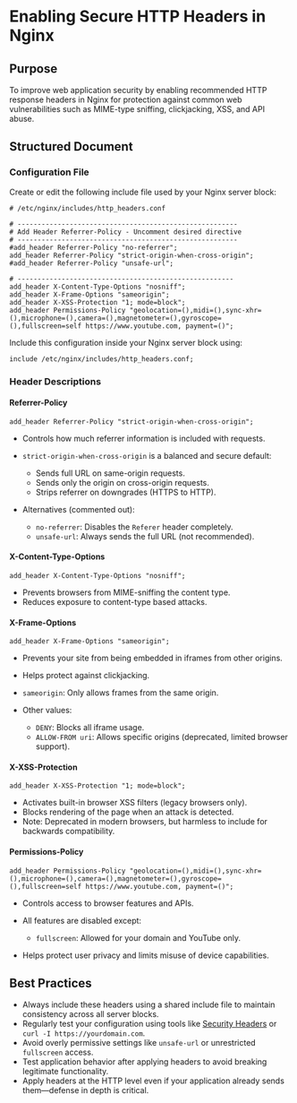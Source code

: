 
# Enabling Secure HTTP Headers in Nginx

## Purpose

To improve web application security by enabling recommended HTTP response headers in Nginx for protection against common web vulnerabilities such as MIME-type sniffing, clickjacking, XSS, and API abuse.

## Structured Document

### Configuration File

Create or edit the following include file used by your Nginx server block:

```nginx
# /etc/nginx/includes/http_headers.conf

# -------------------------------------------------------
# Add Header Referrer-Policy - Uncomment desired directive
# -------------------------------------------------------
#add_header Referrer-Policy "no-referrer";
add_header Referrer-Policy "strict-origin-when-cross-origin";
#add_header Referrer-Policy "unsafe-url";

# ------------------------------------------------------
add_header X-Content-Type-Options "nosniff";
add_header X-Frame-Options "sameorigin";
add_header X-XSS-Protection "1; mode=block";
add_header Permissions-Policy "geolocation=(),midi=(),sync-xhr=(),microphone=(),camera=(),magnetometer=(),gyroscope=(),fullscreen=self https://www.youtube.com, payment=()";
```

Include this configuration inside your Nginx server block using:

```nginx
include /etc/nginx/includes/http_headers.conf;
```

### Header Descriptions

#### Referrer-Policy

```nginx
add_header Referrer-Policy "strict-origin-when-cross-origin";
```

* Controls how much referrer information is included with requests.
* `strict-origin-when-cross-origin` is a balanced and secure default:

  * Sends full URL on same-origin requests.
  * Sends only the origin on cross-origin requests.
  * Strips referrer on downgrades (HTTPS to HTTP).
* Alternatives (commented out):

  * `no-referrer`: Disables the `Referer` header completely.
  * `unsafe-url`: Always sends the full URL (not recommended).

#### X-Content-Type-Options

```nginx
add_header X-Content-Type-Options "nosniff";
```

* Prevents browsers from MIME-sniffing the content type.
* Reduces exposure to content-type based attacks.

#### X-Frame-Options

```nginx
add_header X-Frame-Options "sameorigin";
```

* Prevents your site from being embedded in iframes from other origins.
* Helps protect against clickjacking.
* `sameorigin`: Only allows frames from the same origin.
* Other values:

  * `DENY`: Blocks all iframe usage.
  * `ALLOW-FROM uri`: Allows specific origins (deprecated, limited browser support).

#### X-XSS-Protection

```nginx
add_header X-XSS-Protection "1; mode=block";
```

* Activates built-in browser XSS filters (legacy browsers only).
* Blocks rendering of the page when an attack is detected.
* Note: Deprecated in modern browsers, but harmless to include for backwards compatibility.

#### Permissions-Policy

```nginx
add_header Permissions-Policy "geolocation=(),midi=(),sync-xhr=(),microphone=(),camera=(),magnetometer=(),gyroscope=(),fullscreen=self https://www.youtube.com, payment=()";
```

* Controls access to browser features and APIs.
* All features are disabled except:

  * `fullscreen`: Allowed for your domain and YouTube only.
* Helps protect user privacy and limits misuse of device capabilities.

## Best Practices

* Always include these headers using a shared include file to maintain consistency across all server blocks.
* Regularly test your configuration using tools like [Security Headers](https://securityheaders.com) or `curl -I https://yourdomain.com`.
* Avoid overly permissive settings like `unsafe-url` or unrestricted `fullscreen` access.
* Test application behavior after applying headers to avoid breaking legitimate functionality.
* Apply headers at the HTTP level even if your application already sends them—defense in depth is critical.
